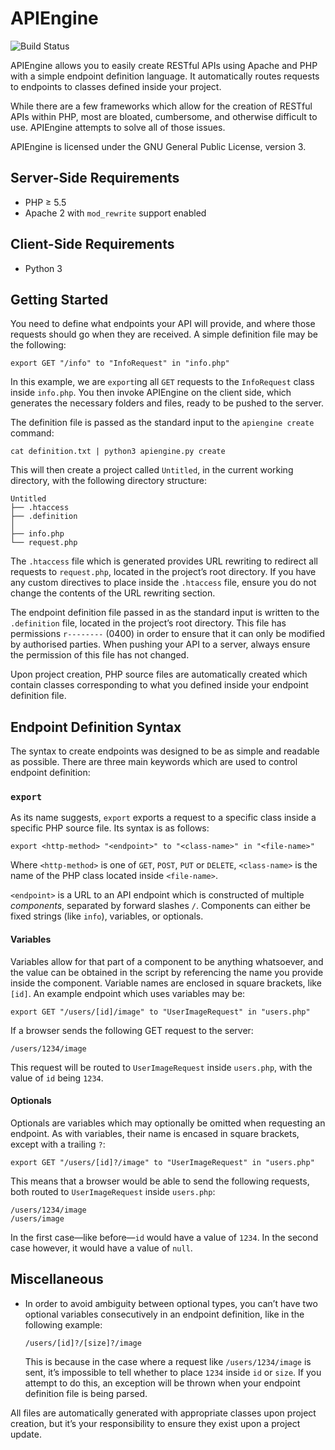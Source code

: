 # APIEngine

![Build Status](https://travis-ci.org/Senyeah/APIEngine.svg?branch=master)

APIEngine allows you to easily create RESTful APIs using Apache and PHP with a simple endpoint definition language. It automatically routes requests to endpoints to classes defined inside your project.

While there are a few frameworks which allow for the creation of RESTful APIs within PHP, most are bloated, cumbersome, and otherwise difficult to use. APIEngine attempts to solve all of those issues.

APIEngine is licensed under the GNU General Public License, version 3.

## Server-Side Requirements

- PHP ≥ 5.5
- Apache 2 with `mod_rewrite` support enabled

## Client-Side Requirements

- Python 3

## Getting Started

You need to define what endpoints your API will provide, and where those requests should go when they are received. A simple definition file may be the following:

```
export GET "/info" to "InfoRequest" in "info.php"
```

In this example, we are `export`ing all `GET` requests to the `InfoRequest` class inside `info.php`. You then invoke APIEngine on the client side, which generates the necessary folders and files, ready to be pushed to the server.

The definition file is passed as the standard input to the `apiengine create` command:

```cat definition.txt | python3 apiengine.py create```

This will then create a project called `Untitled`, in the current working directory, with the following directory structure:

```
Untitled
├── .htaccess
├── .definition
│
├── info.php
└── request.php
```

The `.htaccess` file which is generated provides URL rewriting to redirect all requests to `request.php`, located in the project’s root directory. If you have any custom directives to place inside the `.htaccess` file, ensure you do not change the contents of the URL rewriting section.

The endpoint definition file passed in as the standard input is written to the `.definition` file, located in the project’s root directory. This file has permissions `r--------` (0400) in order to ensure that it can only be modified by authorised parties. When pushing your API to a server, always ensure the permission of this file has not changed.

Upon project creation, PHP source files are automatically created which contain classes corresponding to what you defined inside your endpoint definition file.

## Endpoint Definition Syntax

The syntax to create endpoints was designed to be as simple and readable as possible. There are three main keywords which are used to control endpoint definition:

### `export`

As its name suggests, `export` exports a request to a specific class inside a specific PHP source file. Its syntax is as follows:

```
export <http-method> "<endpoint>" to "<class-name>" in "<file-name>"
```

Where `<http-method>` is one of `GET`, `POST`, `PUT` or `DELETE`, `<class-name>` is the name of the PHP class located inside `<file-name>`. 

`<endpoint>` is a URL to an API endpoint which is constructed of multiple _components_, separated by forward slashes `/`. Components can either be fixed strings (like `info`), variables, or optionals.

#### Variables

Variables allow for that part of a component to be anything whatsoever, and the value can be obtained in the script by referencing the name you provide inside the component. Variable names are enclosed in square brackets, like `[id]`. An example endpoint which uses variables may be:

```
export GET "/users/[id]/image" to "UserImageRequest" in "users.php"
```

If a browser sends the following GET request to the server:

```
/users/1234/image
```

This request will be routed to `UserImageRequest` inside `users.php`, with the value of `id` being `1234`.

#### Optionals

Optionals are variables which may optionally be omitted when requesting an endpoint. As with variables, their name is encased in square brackets, except with a trailing `?`:

```
export GET "/users/[id]?/image" to "UserImageRequest" in "users.php"
```

This means that a browser would be able to send the following requests, both routed to `UserImageRequest` inside `users.php`:

```
/users/1234/image
/users/image
```

In the first case—like before—`id` would have a value of `1234`. In the second case however, it would have a value of `null`.

## Miscellaneous

- In order to avoid ambiguity between optional types, you can’t have two optional variables consecutively in an endpoint definition, like in the following example:  

  ```
  /users/[id]?/[size]?/image
  ```  

  This is because in the case where a request like `/users/1234/image` is sent, it’s impossible to tell whether to place `1234` inside `id` or `size`. If you attempt to do this, an exception will be thrown when your endpoint definition file is being parsed.  


All files are automatically generated with appropriate classes upon project creation, but it’s your responsibility to ensure they exist upon a project update.